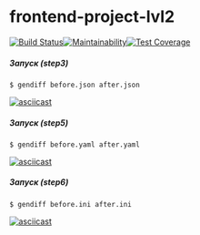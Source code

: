 # frontend-project-lvl2

[![Build Status](https://travis-ci.org/Hydazepam/frontend-project-lvl2.svg?branch=master)](https://travis-ci.org/Hydazepam/frontend-project-lvl2)[![Maintainability](https://api.codeclimate.com/v1/badges/22ef6b50d6e608c2a9f2/maintainability)](https://codeclimate.com/github/Hydazepam/frontend-project-lvl2/maintainability)[![Test Coverage](https://api.codeclimate.com/v1/badges/22ef6b50d6e608c2a9f2/test_coverage)](https://codeclimate.com/github/Hydazepam/frontend-project-lvl2/test_coverage)

##### Запуск (step3)
```
$ gendiff before.json after.json
```
[![asciicast](https://asciinema.org/a/278983.svg)](https://asciinema.org/a/278983)

##### Запуск (step5)
```
$ gendiff before.yaml after.yaml
```
[![asciicast](https://asciinema.org/a/zBxArtOU8H8crjmyYcN42UWoi.svg)](https://asciinema.org/a/zBxArtOU8H8crjmyYcN42UWoi)

##### Запуск (step6)
```
$ gendiff before.ini after.ini
```
[![asciicast](https://asciinema.org/a/3ZZFl6tf2AHazPieeRhR9y5hT.svg)](https://asciinema.org/a/3ZZFl6tf2AHazPieeRhR9y5hT)
